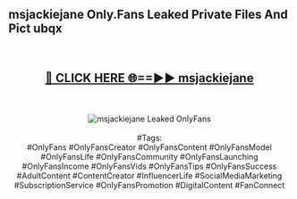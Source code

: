 <h2>msjackiejane Only.Fans Leaked Private Files And Pict ubqx</h2>
<br>
<div align="center">
<h2><a href="https://mediafiles.top/msjackiejane" rel="nofollow">🔴 CLICK HERE 🌐==►► msjackiejane</a></h2>
<br>
<br>
<a href="https://mediafiles.top/msjackiejane" rel="nofollow" data-target="animated-image.originalLink"><img src="https://i.ibb.co.com/WyWwxjT/player-gif2.gif" alt="msjackiejane Leaked OnlyFans" style="max-width: 100%; display: inline-block;" data-target="animated-image.originalImage"></a>
<br><br>
#Tags:
<br>
#OnlyFans #OnlyFansCreator #OnlyFansContent #OnlyFansModel #OnlyFansLife #OnlyFansCommunity #OnlyFansLaunching #OnlyFansIncome #OnlyFansVids #OnlyFansTips #OnlyFansSuccess #AdultContent #ContentCreator #InfluencerLife #SocialMediaMarketing #SubscriptionService #OnlyFansPromotion #DigitalContent #FanConnect
</div>
<br>